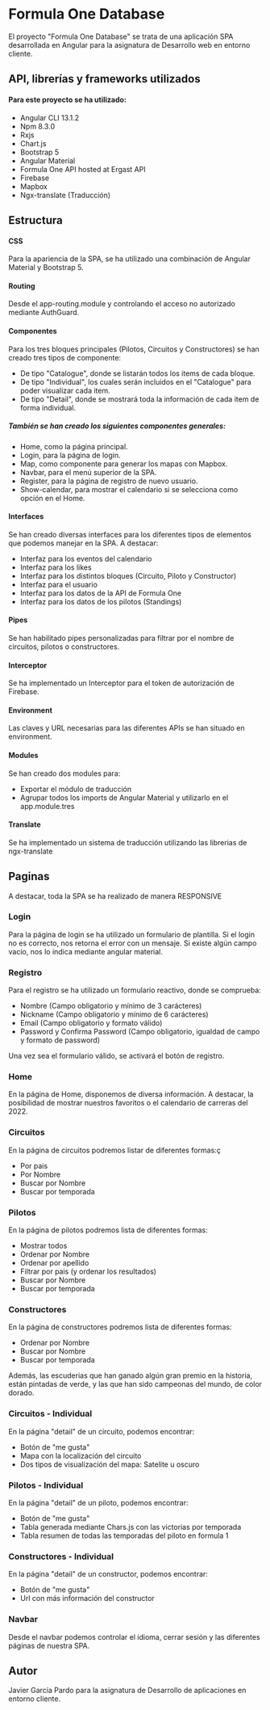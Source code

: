 
# Formula One Database

El proyecto "Formula One Database" se trata de una aplicación SPA desarrollada en Angular para la asignatura de Desarrollo web en entorno cliente.


## API, librerías y frameworks utilizados

#### Para este proyecto se ha utilizado:
- Angular CLI 13.1.2
- Npm 8.3.0
- Rxjs
- Chart.js
- Bootstrap 5
- Angular Material
- Formula One API hosted at Ergast API
- Firebase
- Mapbox
- Ngx-translate (Traducción)


## Estructura

#### CSS
Para la apariencia de la SPA, se ha utilizado una combinación de Angular Material y Bootstrap 5.

#### Routing
Desde el app-routing.module y controlando el acceso no autorizado mediante AuthGuard.

#### Componentes

Para los tres bloques principales (Pilotos, Circuitos y Constructores) se han creado tres tipos de componente:
- De tipo "Catalogue", donde se listarán todos los items de cada bloque.
- De tipo "Individual", los cuales serán incluidos en el "Catalogue" para poder visualizar cada item.
- De tipo "Detail", donde se mostrará toda la información de cada item de forma individual.

##### También se han creado los siguientes componentes generales:
- Home, como la página principal.
- Login, para la página de login.
- Map, como componente para generar los mapas con Mapbox.
- Navbar, para el menú superior de la SPA.
- Register, para la página de registro de nuevo usuario.
- Show-calendar, para mostrar el calendario si se selecciona como opción en el Home.

#### Interfaces

Se han creado diversas interfaces para los diferentes tipos de elementos que podemos manejar en la SPA.
A destacar:
- Interfaz para los eventos del calendario
- Interfaz para los likes
- Interfaz para los distintos bloques (Circuito, Piloto y Constructor)
- Interfaz para el usuario
- Interfaz para los datos de la API de Formula One
- Interfaz para los datos de los pilotos (Standings)

#### Pipes 

Se han habilitado pipes personalizadas para filtrar por el nombre de circuitos, pilotos o constructores.

#### Interceptor

Se ha implementado un Interceptor para el token de autorización de Firebase.

#### Environment

Las claves y URL necesarias para las diferentes APIs se han situado en environment.

#### Modules

Se han creado dos modules para:
- Exportar el módulo de traducción
- Agrupar todos los imports de Angular Material y utilizarlo en el app.module.tres

#### Translate

Se ha implementado un sistema de traducción utilizando las librerias de ngx-translate 




## Paginas

A destacar, toda la SPA se ha realizado de manera RESPONSIVE

### Login

Para la página de login se ha utilizado un formulario de plantilla.
Si el login no es correcto, nos retorna el error con un mensaje.
Si existe algún campo vacío, nos lo indica mediante angular material.

### Registro

Para el registro se ha utilizado un formulario reactivo, donde se comprueba:
- Nombre (Campo obligatorio y mínimo de 3 carácteres)
- Nickname (Campo obligatorio y mínimo de 6 carácteres)
- Email (Campo obligatorio y formato válido)
- Password y Confirma Password (Campo obligatorio, igualdad de campo y formato de password)

Una vez sea el formulario válido, se activará el botón de registro.

### Home

En la página de Home, disponemos de diversa información. A destacar, la posibilidad de mostrar nuestros favoritos o el calendario de carreras del 2022.

### Circuitos

En la página de circuitos podremos listar de diferentes formas:ç
- Por pais
- Por Nombre
- Buscar por Nombre
- Buscar por temporada

### Pilotos

En la página de pilotos podremos lista de diferentes formas:
- Mostrar todos
- Ordenar por Nombre
- Ordenar por apellido
- Filtrar por pais (y ordenar los resultados)
- Buscar por Nombre
- Buscar por temporada

### Constructores

En la página de constructores podremos lista de diferentes formas:
- Ordenar por Nombre
- Buscar por Nombre
- Buscar por temporada

Además, las escuderias que han ganado algún gran premio en la historia, están pintadas de verde, y las que han sido campeonas del mundo, de color dorado.

### Circuitos - Individual

En la página "detail" de un circuito, podemos encontrar:
- Botón de "me gusta"
- Mapa con la localización del circuito
- Dos tipos de visualización del mapa: Satelite u oscuro

### Pilotos - Individual

En la página "detail" de un piloto, podemos encontrar:
- Botón de "me gusta"
- Tabla generada mediante Chars.js con las victorias por temporada
- Tabla resumen de todas las temporadas del piloto en formula 1

### Constructores - Individual

En la página "detail" de un constructor, podemos encontrar:
- Botón de "me gusta"
- Url con más información del constructor

### Navbar

Desde el navbar podemos controlar el idioma, cerrar sesión y las diferentes páginas de nuestra SPA.


## Autor

Javier García Pardo para la asignatura de Desarrollo de aplicaciones en entorno cliente.

